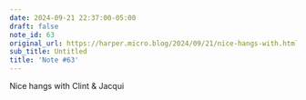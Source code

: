 ```yaml
---
date: 2024-09-21 22:37:00-05:00
draft: false
note_id: 63
original_url: https://harper.micro.blog/2024/09/21/nice-hangs-with.html
sub_title: Untitled
title: 'Note #63'
---
```


Nice hangs with Clint & Jacqui